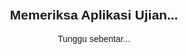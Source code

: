 <!DOCTYPE html>
<html lang="id">
<head>
  <meta charset="UTF-8">
  <title>Masuk Ujian</title>
  <style>
    body { font-family: Arial, sans-serif; padding: 20px; text-align: center; }
    .warning { color: red; font-weight: bold; }
  </style>
</head>
<body>
  <h2>Memeriksa Aplikasi Ujian...</h2>
  <p id="status">Tunggu sebentar...</p>

  <script>
    const userAgent = navigator.userAgent.toLowerCase();
    const statusEl = document.getElementById('status');

    // Ganti ini dengan URL ujian Google Site kamu
    const ujianURL = "https://sites.google.com/view/asat-genap-daring-2025/juknis";

    if (userAgent.includes("exam") || userAgent.includes("cbt")) {
      statusEl.textContent = "Ditemukan aplikasi CBT ExamBrowser. Mengarahkan...";
      setTimeout(() => {
        window.location.href = ujianURL;
      }, 2000);
    } else {
      statusEl.innerHTML = `<span class="warning">⚠️ Anda tidak menggunakan aplikasi CBT ExamBrowser.<br>Silakan tutup browser ini dan buka menggunakan aplikasi ujian yang sesuai.</span>`;
    }
  </script>
</body>
</html>

